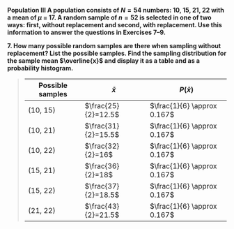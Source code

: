 **Population III A population consists of $N=54$ numbers: 10, 15, 21, 22 with a mean of $\mu$ = 17. A random sample of $n=52$ is selected in one of two ways: first, without replacement and second, with replacement. Use this information to answer the questions in Exercises 7–9.**

**7. How many possible random samples are there when sampling without replacement? List the possible samples. Find the sampling distribution for the sample mean $\overline{x}$ and display it as a table and as a probability histogram.**

>
> | Possible samples |      $\bar{x}$      |         $P(\bar{x})$         | 
> | ---------------- | ------------------- | ---------------------------- |
> | (10, 15)         | $\frac{25}{2}=12.5$ | $\frac{1}{6} \approx 0.167$  | 
> | (10, 21)         | $\frac{31}{2}=15.5$ | $\frac{1}{6} \approx 0.167$  | 
> | (10, 22)         | $\frac{32}{2}=16$   | $\frac{1}{6} \approx 0.167$  | 
> | (15, 21)         | $\frac{36}{2}=18$   | $\frac{1}{6} \approx 0.167$  | 
> | (15, 22)         | $\frac{37}{2}=18.5$ | $\frac{1}{6} \approx 0.167$  | 
> | (21, 22)         | $\frac{43}{2}=21.5$ | $\frac{1}{6} \approx 0.167$  | 
>
>
